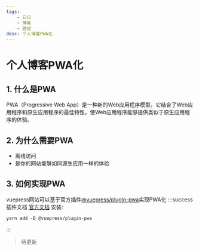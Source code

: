 ```yaml
---
tags: 
    - 日记
    - 博客
    - 建站
desc: 个人博客PWA化
---
```

# 个人博客PWA化

## 1. 什么是PWA

PWA（Progressive Web App）是一种新的Web应用程序模型。它结合了Web应用程序和原生应用程序的最佳特性，使Web应用程序能够提供类似于原生应用程序的体验。

## 2. 为什么需要PWA

- 离线访问
- 是你的网站能够如同源生应用一样的体验

## 3. 如何实现PWA

vuepress网站可以基于官方插件[@vuepress/plugin-pwa](https://github.com/vuejs/vuepress/tree/master/packages/@vuepress/plugin-pwa)实现PWA化
:::success 插件文档
[官方文档](https://vuepress.vuejs.org/zh/plugin/official/plugin-pwa.html)
安装:
```shell
yarn add -D @vuepress/plugin-pwa
```
:::


> 待更新